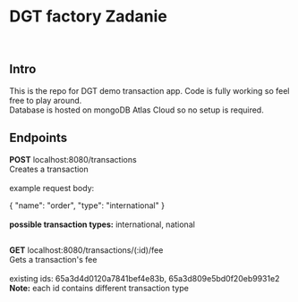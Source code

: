 <h1>
  DGT factory Zadanie
</h1>
<br/>
<h2>Intro</h2>
This is the repo for DGT demo transaction app. Code is fully working so feel free to play around.
<br/>
Database is hosted on mongoDB Atlas Cloud so no setup is required.
<h2>Endpoints</h2>
<strong>POST</strong> localhost:8080/transactions
<br/>
Creates a transaction
<br/><br/>
example request body:
<br/>

{
    "name": "order",
    "type": "international"
}
<br/>
<br/>
<strong>possible transaction types:</strong> international, national
<h2></h2>
<strong>GET</strong> localhost:8080/transactions/(:id)/fee
<br/>
Gets a transaction's fee
<br/>
<br/>
existing ids: 65a3d4d0120a7841bef4e83b, 65a3d809e5bd0f20eb9931e2
<br/>
<strong>Note:</strong> each id contains different transaction type  
